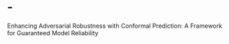 # -
Enhancing Adversarial Robustness with Conformal Prediction: A Framework for Guaranteed Model Reliability
